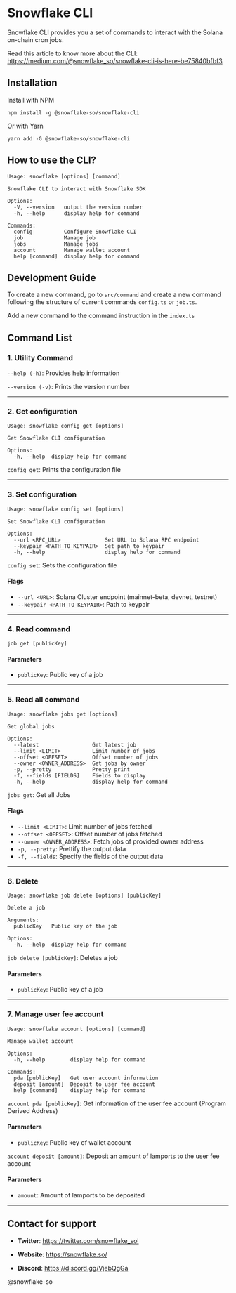# Snowflake CLI

Snowflake CLI provides you a set of commands to interact with the Solana on-chain cron jobs.

Read this article to know more about the CLI: https://medium.com/@snowflake_so/snowflake-cli-is-here-be75840bfbf3

## Installation

Install with NPM

```
npm install -g @snowflake-so/snowflake-cli
```

Or with Yarn

```
yarn add -G @snowflake-so/snowflake-cli
```

## How to use the CLI?

```
Usage: snowflake [options] [command]

Snowflake CLI to interact with Snowflake SDK

Options:
  -V, --version   output the version number
  -h, --help      display help for command

Commands:
  config          Configure Snowflake CLI
  job             Manage job
  jobs            Manage jobs
  account         Manage wallet account
  help [command]  display help for command
```

## Development Guide

To create a new command, go to `src/command` and create a new command following the structure of current commands `config.ts` or `job.ts`.

Add a new command to the command instruction in the `index.ts`

## Command List

### 1. Utility Command

`--help (-h)`: Provides help information

`--version (-v)`: Prints the version number

---

### 2. Get configuration

```
Usage: snowflake config get [options]

Get Snowflake CLI configuration

Options:
  -h, --help  display help for command
```

`config get`: Prints the configuration file

---

### 3. Set configuration

```
Usage: snowflake config set [options]

Set Snowflake CLI configuration

Options:
  --url <RPC_URL>              Set URL to Solana RPC endpoint
  --keypair <PATH_TO_KEYPAIR>  Set path to keypair
  -h, --help                   display help for command
```

`config set`: Sets the configuration file

#### Flags

- `--url <URL>`: Solana Cluster endpoint (mainnet-beta, devnet, testnet)
- `--keypair <PATH_TO_KEYPAIR>`: Path to keypair

---

### 4. Read command

`job get [publicKey]`

#### Parameters

- `publicKey`: Public key of a job

---

### 5. Read all command

```
Usage: snowflake jobs get [options]

Get global jobs

Options:
  --latest                 Get latest job
  --limit <LIMIT>          Limit number of jobs
  --offset <OFFSET>        Offset number of jobs
  --owner <OWNER_ADDRESS>  Get jobs by owner
  -p, --pretty             Pretty print
  -f, --fields [FIELDS]    Fields to display
  -h, --help               display help for command
```

`jobs get`: Get all Jobs

#### Flags

- `--limit <LIMIT>`: Limit number of jobs fetched
- `--offset <OFFSET>`: Offset number of jobs fetched
- `--owner <OWNER_ADDRESS>`: Fetch jobs of provided owner address
- `-p, --pretty`: Prettify the output data
- `-f, --fields`: Specify the fields of the output data

---

### 6. Delete

```
Usage: snowflake job delete [options] [publicKey]

Delete a job

Arguments:
  publicKey   Public key of the job

Options:
  -h, --help  display help for command
```

`job delete [publicKey]`: Deletes a job

#### Parameters

- `publicKey`: Public key of a job

---

### 7. Manage user fee account

```
Usage: snowflake account [options] [command]

Manage wallet account

Options:
  -h, --help        display help for command

Commands:
  pda [publicKey]   Get user account information
  deposit [amount]  Deposit to user fee account
  help [command]    display help for command
```

`account pda [publicKey]`: Get information of the user fee account (Program Derived Address)

#### Parameters

- `publicKey`: Public key of wallet account

`account deposit [amount]`: Deposit an amount of lamports to the user fee account

#### Parameters

- `amount`: Amount of lamports to be deposited

---

## Contact for support

- **Twitter**: https://twitter.com/snowflake_sol

- **Website**: https://snowflake.so/

- **Discord**: https://discord.gg/VjebQgGa

@snowflake-so
